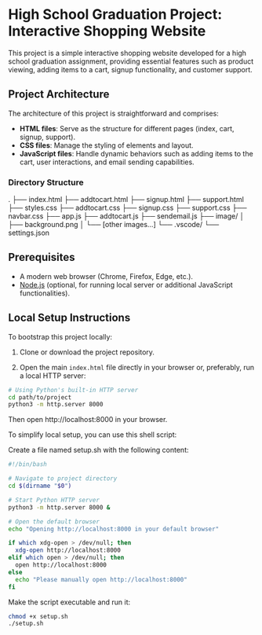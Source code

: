 # High School Graduation Project: Interactive Shopping Website

This project is a simple interactive shopping website developed for a high school graduation assignment, providing essential features such as product viewing, adding items to a cart, signup functionality, and customer support.

## Project Architecture
The architecture of this project is straightforward and comprises:
- **HTML files**: Serve as the structure for different pages (index, cart, signup, support).
- **CSS files**: Manage the styling of elements and layout.
- **JavaScript files**: Handle dynamic behaviors such as adding items to the cart, user interactions, and email sending capabilities.

### Directory Structure
.
├── index.html
├── addtocart.html
├── signup.html
├── support.html
├── styles.css
├── addtocart.css
├── signup.css
├── support.css
├── navbar.css
├── app.js
├── addtocart.js
├── sendemail.js
├── image/
│   ├── background.png
│   └── [other images…]
└── .vscode/
└── settings.json
## Prerequisites
- A modern web browser (Chrome, Firefox, Edge, etc.).
- [Node.js](https://nodejs.org/) (optional, for running local server or additional JavaScript functionalities).

## Local Setup Instructions

To bootstrap this project locally:

1. Clone or download the project repository.

2. Open the main `index.html` file directly in your browser or, preferably, run a local HTTP server:

```bash
# Using Python's built-in HTTP server
cd path/to/project
python3 -m http.server 8000
```
Then open http://localhost:8000 in your browser.

To simplify local setup, you can use this shell script:

Create a file named setup.sh with the following content:

```bash
#!/bin/bash

# Navigate to project directory
cd $(dirname "$0")

# Start Python HTTP server
python3 -m http.server 8000 &

# Open the default browser
echo "Opening http://localhost:8000 in your default browser"

if which xdg-open > /dev/null; then
  xdg-open http://localhost:8000
elif which open > /dev/null; then
  open http://localhost:8000
else
  echo "Please manually open http://localhost:8000"
fi
```

Make the script executable and run it:
```bash
chmod +x setup.sh
./setup.sh
```
